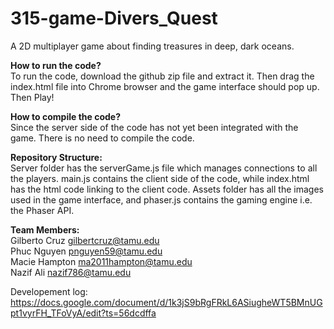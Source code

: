 # 315-game-Divers_Quest
A 2D multiplayer game about finding treasures in deep, dark oceans.

**How to run the code?**  
To run the code, download the github zip file and extract it. Then drag the index.html file into Chrome browser and the game interface should pop up. Then Play!

**How to compile the code?**  
Since the server side of the code has not yet been integrated with the game. There is no need to compile the code.

**Repository Structure:**  
Server folder has the serverGame.js file which manages connections to all the players. main.js contains the client side of the code, while index.html has the html code linking to the client code. Assets folder has all the images used in the game interface, and phaser.js contains the gaming engine i.e. the Phaser API.

**Team Members:**  
Gilberto Cruz   gilbertcruz@tamu.edu  
Phuc Nguyen     pnguyen59@tamu.edu  
Macie Hampton   ma2011hampton@tamu.edu  
Nazif Ali       nazif786@tamu.edu  
  
Developement log: https://docs.google.com/document/d/1k3jS9bRgFRkL6ASiugheWT5BMnUGpt1vyrFH_TFoVyA/edit?ts=56dcdffa 
